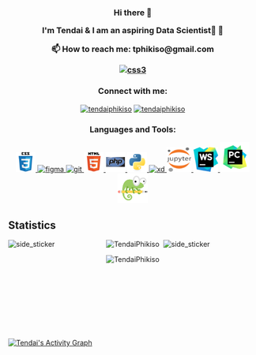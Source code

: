 <h3 align="Center"> Hi there 👋 </h>

<p align="center"> I'm Tendai & I am an aspiring Data Scientist🌱 🌱 </p>
<p align="center"> 📫 How to reach me: tphikiso@gmail.com </p>

<p align="center"><a href="https://github.com/TendaiPhikiso/TendaiPhikiso/blob/main/imageGif.gif" target="_blank"> <img src="https://github.com/TendaiPhikiso/TendaiPhikiso/blob/main/imageGif.gif"alt="css3" width="400" /> </a> 

<h3 align="center">Connect with me:</h3>
<p align="center">
<a href="https://www.linkedin.com/in/tendai-p-5884451b1/" target="blank"><img align="center" src="https://raw.githubusercontent.com/rahuldkjain/github-profile-readme-generator/master/src/images/icons/Social/linked-in-alt.svg" alt="tendaiphikiso" height="30" width="40" /></a>
<a href="https://kaggle.com/tendaiphikiso" target="blank"><img align="center" src="https://raw.githubusercontent.com/rahuldkjain/github-profile-readme-generator/master/src/images/icons/Social/kaggle.svg" alt="tendaiphikiso" height="30" width="40" /></a>
</p>

<h3 align="center">Languages and Tools:</h3>
<p align="center"><a href="https://www.w3schools.com/css/" target="_blank"> <img src="https://raw.githubusercontent.com/devicons/devicon/master/icons/css3/css3-original-wordmark.svg"alt="css3" width="40" height="40"/> </a> <a href="https://www.figma.com/" target="_blank"> <img src="https://www.vectorlogo.zone/logos/figma/figma-icon.svg" alt="figma" width="40" height="40"/> </a> <a href="https://git-scm.com/" target="_blank"> <img src="https://www.vectorlogo.zone/logos/git-scm/git-scm-icon.svg" alt="git" width="40" height="40"/> </a> <a href="https://www.w3.org/html/" target="_blank"> <img src="https://raw.githubusercontent.com/devicons/devicon/master/icons/html5/html5-original-wordmark.svg" alt="html5" width="40" height="40"/> </a> <a href="https://www.php.net" target="_blank"> <img src="https://raw.githubusercontent.com/devicons/devicon/master/icons/php/php-original.svg" alt="php" width="40" height="40"/> </a><a href="https://www.python.org" target="_blank"> <img src="https://raw.githubusercontent.com/devicons/devicon/master/icons/python/python-original.svg" alt="python" width="40" height="40"/> </a> <a href="https://www.adobe.com/products/xd.html" target="_blank"> <img src="https://cdn.worldvectorlogo.com/logos/adobe-xd.svg" alt="xd" width="40" height="40"/></a><a href="https://jupyter.org/" target="_blank"> <img src="https://github.com/TendaiPhikiso/TendaiPhikiso/blob/main/Folder/1200px-Jupyter_logo.svg.png" alt="xd" width="50" height="50"/> </a> <a href="https://www.jetbrains.com/webstorm/" target="_blank"> <img src="https://github.com/TendaiPhikiso/TendaiPhikiso/blob/main/Folder/WebStorm_Icon.svg.png" alt="xd" width="50" height="50"/></a><a href="https://www.jetbrains.com/pycharm/" target="_blank"> <img src="https://github.com/TendaiPhikiso/TendaiPhikiso/blob/main/Folder/PYH.png" alt="xd" width="60" height="60"/></a><a href="https://notepad-plus-plus.org/" target="_blank"> <img src="https://github.com/TendaiPhikiso/TendaiPhikiso/blob/main/Folder/notepad-plus-plus.png" alt="xd" width="60" height="60"/></a>
</p> 


  
## Statistics
<img align="left" width=190px height=200px alt="side_sticker" src="https://media.giphy.com/media/TEnXkcsHrP4YedChhA/giphy.gif" />
<img align="right" width=190px height=200px alt="side_sticker" src="https://media.giphy.com/media/TEnXkcsHrP4YedChhA/giphy.gif" />
<p align="center"> <img src="https://github-readme-stats.vercel.app/api/top-langs/?username=TendaiPhikiso&bg_color=845EC2,D65DB1,FF6F91,FF9671&border_radius=30&text_color=ffffff&title_color=ffffff&&langs_count=4" alt="TendaiPhikiso" /> </p>



<p align="center"> <img src="https://github-readme-stats.vercel.app/api?username=TendaiPhikiso&show_icons=true&bg_color=845EC2,D65DB1,FF6F91,FF9671&text_color=ffffff&title_color=ffffff&icon_color=FFFFFF&border_radius=30&line_height=33&count_private=true" alt="TendaiPhikiso" /> </p>
 

   <a href="https://github.com/TendaiPhikiso"><img alt="Tendai's Activity Graph" src="https://activity-graph.herokuapp.com/graph?username=TendaiPhikiso&custom_title=Tendai's%20Contribution%20Graph&bg_color=845EC2,D65DB1,FF6F91,FF9671" /></a>
  <br/>




  
<!--
**TendaiPhikiso/TendaiPhikiso** is a ✨ _special_ ✨ repository because its `README.md` (this file) appears on your GitHub profile.

Here are some ideas to get you started:

- 🔭 I’m currently working on ...
- 🌱 I’m currently learning ...
- 👯 I’m looking to collaborate on ...
- 🤔 I’m looking for help with ...
- 💬 Ask me about ...
- 📫 How to reach me: ...
- 😄 Pronouns: ...
- ⚡ Fun fact: ...


## Statistics

<img align="left" width=190px height=200px alt="side_sticker" src="https://media.giphy.com/media/TEnXkcsHrP4YedChhA/giphy.gif" />

<p align="center"> <img src="https://github-readme-stats.vercel.app/api/top-langs/?username=TendaiPhikiso&bg_color=845EC2,D65DB1,FF6F91,FF9671&border_radius=30&text_color=ffffff&title_color=ffffff&&langs_count=4" alt="TendaiPhikiso" /> </p>

<img align="left" width=190px height=200px alt="side_sticker" src="https://media.giphy.com/media/TEnXkcsHrP4YedChhA/giphy.gif" />

<p align="center"> <img src="https://github-readme-stats.vercel.app/api?username=TendaiPhikiso&show_icons=true&bg_color=845EC2,D65DB1,FF6F91,FF9671&text_color=ffffff&title_color=ffffff&icon_color=FFFFFF&border_radius=30&line_height=33&count_private=true" alt="TendaiPhikiso" /> </p>
 
   <a href="https://github.com/TendaiPhikiso"><img alt="Tendai's Activity Graph" src="https://activity-graph.herokuapp.com/graph?username=TendaiPhikiso&custom_title=Tendai's%20Contribution%20Graph&bg_color=845EC2,D65DB1,FF6F91,FF9671" /></a>
  <br/>
  
  
  

<a href="https://www.jetbrains.com/idea/" target="_blank"> <img src="https://github.com/TendaiPhikiso/TendaiPhikiso/blob/main/Folder/intellij-idea-ue-icon.png" alt="xd" width="70" height="70"/></a>


<a href="https://github.com/HarryYelland/ProActive">
  <img align="center" src="https://github-readme-stats.vercel.app/api/pin/?username=HarryYelland&repo=ProActive&bg_color=845EC2,D65DB1,FF6F91,FF9671&text_color=ffffff&title_color=ffffff&icon_color=FFFFFF&border_radius=30" />
</a>
  
  <a href="https://github.com/TendaiPhikiso/JavaInventoryProject">
  <img align="center" src="https://github-readme-stats.vercel.app/api/pin/?username=TendaiPhikiso&repo=JavaInventoryProject&bg_color=845EC2,D65DB1,FF6F91,FF9671&text_color=ffffff&title_color=ffffff&icon_color=FFFFFF&border_radius=30" />
</a>

-->
